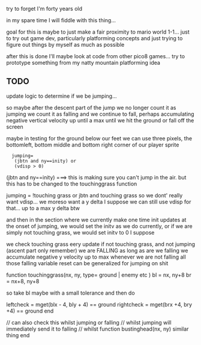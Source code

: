 try to forget I'm forty years old

in my spare time I will fiddle with this thing... 

goal for this is maybe to just make a fair proximity to mario world 1-1... 
just to try out game dev, particularly platforming concepts 
and just trying to figure out things by myself as much as possible

after this is done I'll maybe look at code from other pico8 games... try to prototype something
from my natty mountain platforming idea 

## TODO

update logic to determine if we be jumping... 

so maybe after the descent part of the jump we no longer count it as jumping
we count it as falling 
and we continue to fall, perhaps accumulating negative vertical velocity up until a max 
until we hit the ground or fall off the screen

maybe in testing for the ground below our feet we can use three pixels, 
the bottomleft, bottom middle and bottom right corner of our player sprite 

```
  jumping=
   (jbtn and ny==inity) or
   (vdisp > 0)
```

(jbtn and ny==inity) ===> this is making sure you can't jump in the air. but this has to be
changed to the touchinggrass function 

jumping = !touching grass or jbtn and touching grass
so we dont' really want vdisp...
we moreso want a y delta 
I suppose we can still use vdisp for that... 
up to a max y delta btw 

and then in the section where we currently make one time init updates at the onset of jumping,
we would set the initv as we do currently, or if we are simply not touching grass, we would 
set initv to 0 I suppose

we check touching grass eery update
if not touching grass, and not jumping (ascent part only remember)
we are FALLING
as long as are we falling we accumulate negative y velocity up to max 
whenever we are not falling all those falling variable reset 
can be generalized for jumping on shit 


function touchinggrass(nx, ny, type= ground | enemy etc )
  bl = nx, ny+8
  br = nx+8, ny+8

  so take bl maybe with a small tolerance 
  and then do 

  leftcheck = mget(blx - 4, bly + 4) == ground
  rightcheck = mget(brx +4, bry +4) == ground 
end



// can also check this whilst jumping or falling
// whilst jumping will immediately send it to falling 
// whilst 
function bustinghead(nx, ny)
  similar thing
end


